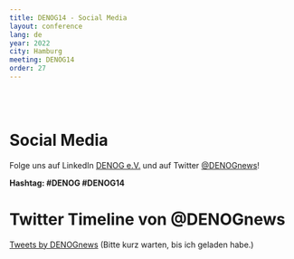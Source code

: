 ```yaml
---
title: DENOG14 - Social Media
layout: conference
lang: de
year: 2022
city: Hamburg
meeting: DENOG14
order: 27
---
```


<br /> 
<br /> 

# Social Media 

Folge uns auf LinkedIn <a href="https://www.linkedin.com/company/denog/">DENOG e.V.</a> und auf Twitter <a href="https://twitter.com/DENOGnews">@DENOGnews</a>!

<b>Hashtag: #DENOG #DENOG14</b>

# Twitter Timeline von @DENOGnews

<a class="twitter-timeline" href="https://twitter.com/DENOGnews?ref_src=twsrc%5Etfw">Tweets by DENOGnews</a> (Bitte kurz warten, bis ich geladen habe.) <script async src="https://platform.twitter.com/widgets.js" charset="utf-8"></script>

